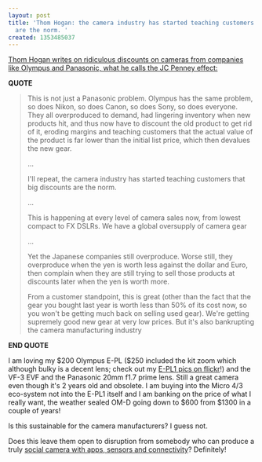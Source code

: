 ```yaml
---
layout: post
title: 'Thom Hogan: the camera industry has started teaching customers that big discounts
  are the norm. '
created: 1353485037
---
```

<p><a href="http://www.sansmirror.com/newsviews/the-jc-penney-problem-only.html">Thom Hogan writes on ridiculous discounts on cameras from companies like Olympus and Panasonic, what he calls the JC Penney effect:</a></p><p><strong>QUOTE</strong></p><blockquote><p>This is not just a Panasonic problem. Olympus has the same problem, so does Nikon, so does Canon, so does Sony, so does everyone. They all overproduced to demand, had lingering inventory when new products hit, and thus now have to discount the old product to get rid of it, eroding margins and teaching customers that the actual value of the product is far lower than the initial list price, which then devalues the new gear.</p><p>...</p><p>I'll repeat, the camera industry has started teaching customers that big discounts are the norm.</p><p>...</p><p>This is happening at every level of camera sales now, from lowest compact to FX DSLRs. We have a global oversupply of camera gear</p><p>...</p><p>Yet the Japanese companies still overproduce. Worse still, they overproduce when the yen is worth less against the dollar and Euro, then complain when they are still trying to sell those products at discounts later when the yen is worth more.&nbsp;</p><p>From a customer standpoint, this is great (other than the fact that the gear you bought last year is worth less than 50% of its cost now, so you won't be getting much back on selling used gear). We're getting supremely good new gear at very low prices. But it's also bankrupting the camera manufacturing industry</p></blockquote><p><strong>END QUOTE</strong></p><p>I am loving my $200 Olympus E-PL ($250 included the kit zoom which although bulky is a decent lens; check out my <a href="http://www.flickr.com/photos/roland/tags/olympusepl1">E-PL1 pics on flickr</a>!) and the VF-3 EVF and the Panasonic 20mm f1.7 prime lens. Still a great camera even though it's 2 years old and obsolete. I am buying into the Micro 4/3 eco-system not into the E-PL1 itself and I am banking on the price of what I really want, the weather sealed OM-D going down to $600 from $1300 in a couple of years!</p><p>Is this sustainable for the camera manufacturers? I guess not.</p><p>Does this leave them open to disruption from somebody who can produce a truly <a href="http://rolandtanglao.com/tags/social-camera">social camera with apps, sensors and connectivity</a>? Definitely!</p>
